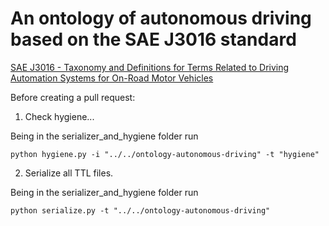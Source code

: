 # An ontology of autonomous driving based on the SAE J3016 standard

[SAE J3016 - Taxonomy and Definitions for Terms Related to Driving Automation Systems for On-Road Motor Vehicles](https://www.sae.org/standards/content/j3016_202104/)


Before creating a pull request:

1. Check hygiene...

Being in the serializer_and_hygiene folder run

```
python hygiene.py -i "../../ontology-autonomous-driving" -t "hygiene"
```

2. Serialize all TTL files. 

Being in the serializer_and_hygiene folder run

```
python serialize.py -t "../../ontology-autonomous-driving"
```
